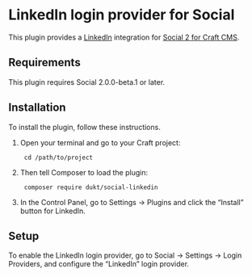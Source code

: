 LinkedIn login provider for Social
=======================

This plugin provides a [LinkedIn](https://linkedin.com/) integration for [Social 2 for Craft CMS](https://github.com/dukt/social).


## Requirements

This plugin requires Social 2.0.0-beta.1 or later.


## Installation

To install the plugin, follow these instructions.

1. Open your terminal and go to your Craft project:

        cd /path/to/project

2. Then tell Composer to load the plugin:

        composer require dukt/social-linkedin

3. In the Control Panel, go to Settings → Plugins and click the “Install” button for LinkedIn.

## Setup

To enable the LinkedIn login provider, go to Social → Settings → Login Providers, and configure the “LinkedIn” login provider.